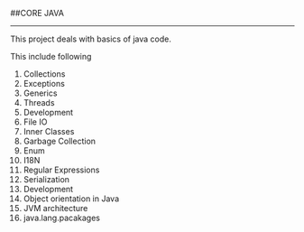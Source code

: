 ##CORE JAVA

------------------------------------------------------------

This project deals with basics of java code. 

This include following


1.  Collections
2.  Exceptions
3.  Generics
4.  Threads
5.  Development
6.  File IO
7.  Inner Classes
8.  Garbage Collection
9.  Enum
10. I18N
11. Regular Expressions
12. Serialization
13. Development
14. Object orientation in Java
15. JVM architecture
16. java.lang.pacakages
